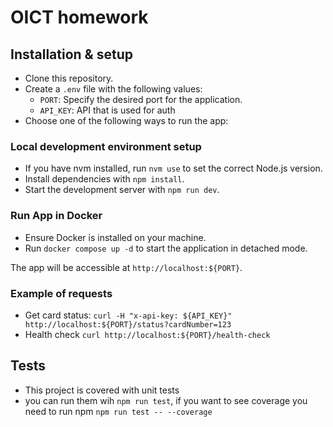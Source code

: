# OICT homework

## Installation & setup
- Clone this repository.
- Create a `.env` file with the following values:
  - `PORT`: Specify the desired port for the application.
  - `API_KEY`: API that is used for auth
- Choose one of the following ways to run the app:

### Local development environment setup
- If you have nvm installed, run `nvm use` to set the correct Node.js version.
- Install dependencies with `npm install`.
- Start the development server with `npm run dev`.

### Run App in Docker
- Ensure Docker is installed on your machine.
- Run `docker compose up -d` to start the application in detached mode.


The app will be accessible at `http://localhost:${PORT}`.

### Example of requests 

- Get card status: `curl -H "x-api-key: ${API_KEY}" http://localhost:${PORT}/status?cardNumber=123`
- Health check `curl http://localhost:${PORT}/health-check`


## Tests

- This project is covered with unit tests
- you can run them wih `npm run test`, if you want to see coverage you need to run npm `npm run test -- --coverage`